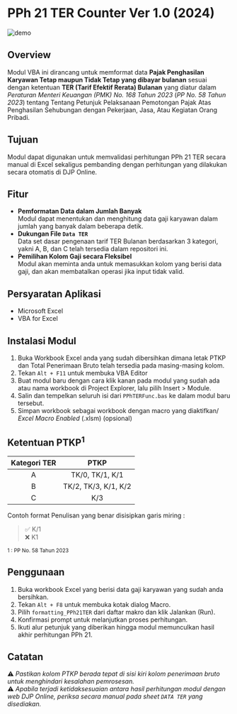 # PPh 21 TER Counter Ver 1.0 (2024)

![demo](https://github.com/user-attachments/assets/12d10f78-eaa6-47a9-857b-a70349646b2c)
## Overview
Modul VBA ini dirancang untuk memformat data **Pajak Penghasilan Karyawan Tetap maupun Tidak Tetap yang dibayar bulanan** sesuai dengan ketentuan **TER (Tarif Efektif Rerata) Bulanan** yang diatur dalam *Peraturan Menteri Keuangan (PMK) No. 168 Tahun 2023* (*PP No. 58 Tahun 2023*) tentang Tentang Petunjuk Pelaksanaan Pemotongan Pajak Atas Penghasilan Sehubungan dengan Pekerjaan, Jasa, Atau Kegiatan Orang Pribadi.
## Tujuan
Modul dapat digunakan untuk memvalidasi perhitungan PPh 21 TER secara manual di Excel sekaligus pembanding dengan perhitungan yang dilakukan secara otomatis di DJP Online.
## Fitur
- **Pemformatan Data dalam Jumlah Banyak**  
Modul dapat menentukan dan menghitung data gaji karyawan dalam jumlah yang banyak dalam beberapa detik. 
- **Dukungan File `Data TER`**  
Data set dasar pengenaan tarif TER Bulanan berdasarkan 3 kategori, yakni A, B, dan C telah tersedia dalam repositori ini.
- **Pemilihan Kolom Gaji secara Fleksibel**  
Modul akan meminta anda untuk memasukkan kolom yang berisi data gaji, dan akan membatalkan operasi jika input tidak valid.
## Persyaratan Aplikasi
- Microsoft Excel
- VBA for Excel
## Instalasi Modul
1. Buka Workbook Excel anda yang sudah dibersihkan dimana letak PTKP dan Total Penerimaan Bruto telah tersedia pada masing-masing kolom.
2. Tekan `Alt + F11` untuk membuka VBA Editor
3. Buat modul baru dengan cara klik kanan pada modul yang sudah ada atau nama workbook di Project Explorer, lalu pilih Insert > Module.
4. Salin dan tempelkan seluruh isi dari `PPhTERFunc.bas` ke dalam modul baru tersebut.
5. Simpan workbook sebagai workbook dengan macro yang diaktifkan/ *Excel Macro Enabled* (.xlsm) (opsional)
## Ketentuan PTKP<sup>1</sup> 
| Kategori  TER | PTKP                  |
|:-------------:|:---------------------:|
| A             | TK/0, TK/1, K/1       |
| B             | TK/2, TK/3, K/1, K/2  |
| C             | K/3                   |

Contoh format Penulisan yang benar disisipkan garis miring :  
> ✅ K/1  
❌ K1

<sub> 1 : PP No. 58 Tahun 2023 </sub>
## Penggunaan
1. Buka workbook Excel yang berisi data gaji karyawan yang sudah anda bersihkan.
2. Tekan `Alt + F8` untuk membuka kotak dialog Macro.
3. Pilih `formatting_PPh21TER` dari daftar makro dan klik Jalankan (Run).
4. Konfirmasi prompt untuk melanjutkan proses perhitungan.
5. Ikuti alur petunjuk yang diberikan hingga modul memunculkan hasil akhir perhitungan PPh 21.
## Catatan
⚠️ *Pastikan kolom PTKP berada tepat di sisi kiri kolom penerimaan bruto untuk menghindari kesalahan pemrosesan.*  
⚠️ *Apabila terjadi ketidaksesuaian antara hasil perhitungan modul dengan web DJP Online, periksa secara manual pada sheet `DATA TER` yang disediakan.*
